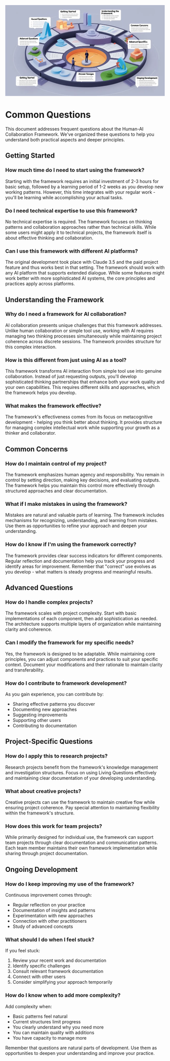 ![](/pictures/banner_faqs.webp)

# Common Questions

This document addresses frequent questions about the Human-AI Collaboration Framework. We've organized these questions to help you understand both practical aspects and deeper principles.

## Getting Started

### How much time do I need to start using the framework?

Starting with the framework requires an initial investment of 2-3 hours for basic setup, followed by a learning period of 1-2 weeks as you develop new working patterns. However, this time integrates with your regular work - you'll be learning while accomplishing your actual tasks.

### Do I need technical expertise to use this framework?

No technical expertise is required. The framework focuses on thinking patterns and collaboration approaches rather than technical skills. While some users might apply it to technical projects, the framework itself is about effective thinking and collaboration.

### Can I use this framework with different AI platforms?

The original development took place with Claude 3.5 and the paid project feature and thus works best in that setting.
The framework should work with any AI platform that supports extended dialogue. While some features might work better with more sophisticated AI systems, the core principles and practices apply across platforms.

## Understanding the Framework

### Why do I need a framework for AI collaboration?

AI collaboration presents unique challenges that this framework addresses. Unlike human collaboration or simple tool use, working with AI requires managing two thinking processes simultaneously while maintaining project coherence across discrete sessions. The framework provides structure for this complex interaction.

### How is this different from just using AI as a tool?

This framework transforms AI interaction from simple tool use into genuine collaboration. Instead of just requesting outputs, you'll develop sophisticated thinking partnerships that enhance both your work quality and your own capabilities. This requires different skills and approaches, which the framework helps you develop.

### What makes the framework effective?

The framework's effectiveness comes from its focus on metacognitive development - helping you think better about thinking. It provides structure for managing complex intellectual work while supporting your growth as a thinker and collaborator.

## Common Concerns

### How do I maintain control of my project?

The framework emphasizes human agency and responsibility. You remain in control by setting direction, making key decisions, and evaluating outputs. The framework helps you maintain this control more effectively through structured approaches and clear documentation.

### What if I make mistakes in using the framework?

Mistakes are natural and valuable parts of learning. The framework includes mechanisms for recognizing, understanding, and learning from mistakes. Use them as opportunities to refine your approach and deepen your understanding.

### How do I know if I'm using the framework correctly?

The framework provides clear success indicators for different components. Regular reflection and documentation help you track your progress and identify areas for improvement. Remember that "correct" use evolves as you develop - what matters is steady progress and meaningful results.

## Advanced Questions

### How do I handle complex projects?

The framework scales with project complexity. Start with basic implementations of each component, then add sophistication as needed. The architecture supports multiple layers of organization while maintaining clarity and coherence.

### Can I modify the framework for my specific needs?

Yes, the framework is designed to be adaptable. While maintaining core principles, you can adjust components and practices to suit your specific context. Document your modifications and their rationale to maintain clarity and transferability.

### How do I contribute to framework development?

As you gain experience, you can contribute by:

- Sharing effective patterns you discover
- Documenting new approaches
- Suggesting improvements
- Supporting other users
- Contributing to documentation

## Project-Specific Questions

### How do I apply this to research projects?

Research projects benefit from the framework's knowledge management and investigation structures. Focus on using Living Questions effectively and maintaining clear documentation of your developing understanding.

### What about creative projects?

Creative projects can use the framework to maintain creative flow while ensuring project coherence. Pay special attention to maintaining flexibility within the framework's structure.

### How does this work for team projects?

While primarily designed for individual use, the framework can support team projects through clear documentation and communication patterns. Each team member maintains their own framework implementation while sharing through project documentation.

## Ongoing Development

### How do I keep improving my use of the framework?

Continuous improvement comes through:

- Regular reflection on your practice
- Documentation of insights and patterns
- Experimentation with new approaches
- Connection with other practitioners
- Study of advanced concepts

### What should I do when I feel stuck?

If you feel stuck:

1. Review your recent work and documentation
2. Identify specific challenges
3. Consult relevant framework documentation
4. Connect with other users
5. Consider simplifying your approach temporarily

### How do I know when to add more complexity?

Add complexity when:

- Basic patterns feel natural
- Current structures limit progress
- You clearly understand why you need more
- You can maintain quality with additions
- You have capacity to manage more

Remember that questions are natural parts of development. Use them as opportunities to deepen your understanding and improve your practice.
